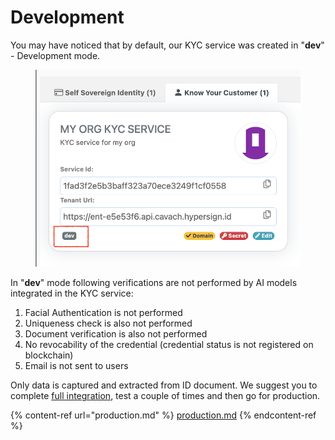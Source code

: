 # Development

You may have noticed that by default, our KYC service was created in "**dev**" - Development mode.&#x20;

<figure><img src="../../../.gitbook/assets/image (1) (1) (1).png" alt=""><figcaption></figcaption></figure>

In "**dev**" mode following verifications are not performed by AI models integrated in the KYC service:&#x20;

1. Facial Authentication is not performed&#x20;
2. Uniqueness check is also not performed&#x20;
3. Document verification is also not performed&#x20;
4. No revocability of the credential (credential status is not registered on blockchain)
5. Email is not sent to users

Only data is captured and extracted from ID document. We suggest you to complete [full integration](../../kyc-widget/integrations/), test a couple of times and then go for production.&#x20;

{% content-ref url="production.md" %}
[production.md](production.md)
{% endcontent-ref %}
